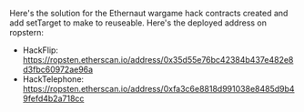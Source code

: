 Here's the solution for the Ethernaut wargame hack contracts created and add setTarget to make to reuseable. Here's the deployed address on ropstern:
* HackFlip: https://ropsten.etherscan.io/address/0x35d55e76bc42384b437e482e8d3fbc60972ae96a
* HackTelephone: https://ropsten.etherscan.io/address/0xfa3c6e8818d991038e8485d9b49fefd4b2a718cc
